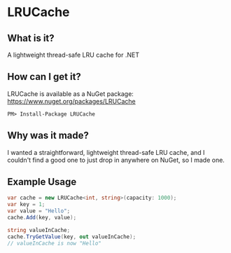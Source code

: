 LRUCache
========

What is it?
-----------

A lightweight thread-safe LRU cache for .NET

How can I get it?
-----------------

LRUCache is available as a NuGet package: https://www.nuget.org/packages/LRUCache

```
PM> Install-Package LRUCache
```

Why was it made?
----------------

I wanted a straightforward, lightweight thread-safe LRU cache, and I couldn't find a good one to just drop in anywhere on NuGet, so I made one.


Example Usage
-------------

``` .cs
var cache = new LRUCache<int, string>(capacity: 1000);
var key = 1;
var value = "Hello";
cache.Add(key, value);

string valueInCache;
cache.TryGetValue(key, out valueInCache);
// valueInCache is now "Hello"
```
